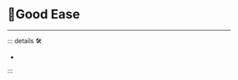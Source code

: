 # 💜<anima>Good Ease</anima>

---

<!-- =================================================== -->
<!-- =================================================== -->
<!-- =================================================== -->
<!-- =================================================== -->
<!-- =================================================== -->
::: details 🛠

-

:::
